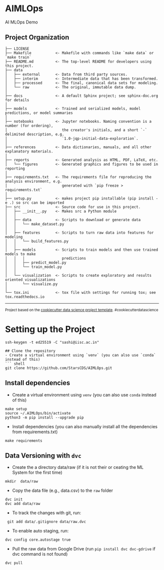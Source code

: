 AIMLOps
==============================

AI MLOps Demo

Project Organization
------------

    ├── LICENSE
    ├── Makefile           <- Makefile with commands like `make data` or `make train`
    ├── README.md          <- The top-level README for developers using this project.
    ├── data
    │   ├── external       <- Data from third party sources.
    │   ├── interim        <- Intermediate data that has been transformed.
    │   ├── processed      <- The final, canonical data sets for modeling.
    │   └── raw            <- The original, immutable data dump.
    │
    ├── docs               <- A default Sphinx project; see sphinx-doc.org for details
    │
    ├── models             <- Trained and serialized models, model predictions, or model summaries
    │
    ├── notebooks          <- Jupyter notebooks. Naming convention is a number (for ordering),
    │                         the creator's initials, and a short `-` delimited description, e.g.
    │                         `1.0-jqp-initial-data-exploration`.
    │
    ├── references         <- Data dictionaries, manuals, and all other explanatory materials.
    │
    ├── reports            <- Generated analysis as HTML, PDF, LaTeX, etc.
    │   └── figures        <- Generated graphics and figures to be used in reporting
    │
    ├── requirements.txt   <- The requirements file for reproducing the analysis environment, e.g.
    │                         generated with `pip freeze > requirements.txt`
    │
    ├── setup.py           <- makes project pip installable (pip install -e .) so src can be imported
    ├── src                <- Source code for use in this project.
    │   ├── __init__.py    <- Makes src a Python module
    │   │
    │   ├── data           <- Scripts to download or generate data
    │   │   └── make_dataset.py
    │   │
    │   ├── features       <- Scripts to turn raw data into features for modeling
    │   │   └── build_features.py
    │   │
    │   ├── models         <- Scripts to train models and then use trained models to make
    │   │   │                 predictions
    │   │   ├── predict_model.py
    │   │   └── train_model.py
    │   │
    │   └── visualization  <- Scripts to create exploratory and results oriented visualizations
    │       └── visualize.py
    │
    └── tox.ini            <- tox file with settings for running tox; see tox.readthedocs.io


--------

<p><small>Project based on the <a target="_blank" href="https://drivendata.github.io/cookiecutter-data-science/">cookiecutter data science project template</a>. #cookiecutterdatascience</small></p>


# Setting up the Project

``` shell
ssh-keygen -t ed25519 -C "sashi@iisc.ac.in"

## Clone the repository
- Create a virtual environment using `venv` (you can also use `conda` instead of this)
``` shell
git clone https://github.com/StarsCDS/AIMLOps.git
```


## Install dependencies

- Create a virtual environment using `venv` (you can also use `conda` instead of this)
``` shell
make setup
source ~/.AIMLOps/bin/activate
python3 -m pip install --upgrade pip
```

- Install dependencies (you can also manually install all the dependencies from requirements.txt)
``` shell
make requirements
```

## Data Versioning with `dvc`
- Create the a directory data/raw (if it is not their or ceating the ML System for the first time)
``` shell
mkdir  data/raw
```
- Copy the data file (e.g., data.csv) to the `raw` folder
``` shell
dvc init
dvc add data/raw
```
- To track the changes with git, run:
``` shell
 git add data/.gitignore data/raw.dvc
```
- To enable auto staging, run:
``` shell
dvc config core.autostage true
```
        
- Pull the raw data from Google Drive (run `pip install dvc dvc-gdrive` if dvc command is not found)




``` shell
dvc pull
```